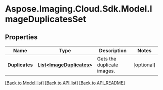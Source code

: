 # Aspose.Imaging.Cloud.Sdk.Model.ImageDuplicatesSet
## Properties

Name | Type | Description | Notes
------------ | ------------- | ------------- | -------------
**Duplicates** | [**List&lt;ImageDuplicates&gt;**](ImageDuplicates.md) | Gets the duplicate images. | [optional] 

[[Back to Model list]](API_README.md#documentation-for-models) [[Back to API list]](API_README.md#documentation-for-api-endpoints) [[Back to API_README]](API_README.md)

